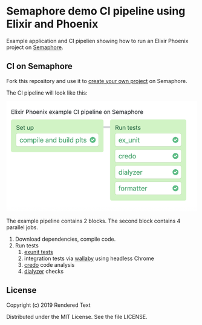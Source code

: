 # Semaphore demo CI pipeline using Elixir and Phoenix

Example application and CI pipelien showing how to run an Elixir Phoenix project
on [Semaphore][semaphore].

## CI on Semaphore

Fork this repository and use it to [create your own project][create-project] on
Semaphore.

The CI pipeline will look like this:

![CI pipeline on Semaphore](public/ci-pipeline.png)

The example pipeline contains 2 blocks.
The second block contains 4 parallel jobs.

1. Download dependencies, compile code.
2. Run tests
    1. [exunit tests][exunit]
    2. integration tests via [wallaby][wallaby] using headless Chrome
    3. [credo][credo] code analysis
    4. [dialyzer][dialyxir] checks

## License

Copyright (c) 2019 Rendered Text

Distributed under the MIT License. See the file LICENSE.

[semaphore]: https://semaphoreci.com
[create-project]: https://docs.semaphoreci.com/article/63-your-first-project
[exunit]: https://semaphoreci.com/community/tutorials/introduction-to-testing-elixir-applications-with-exunit
[wallaby]: https://github.com/keathley/wallaby
[credo]: https://github.com/rrrene/credo
[dialyxir]: https://github.com/jeremyjh/dialyxir
